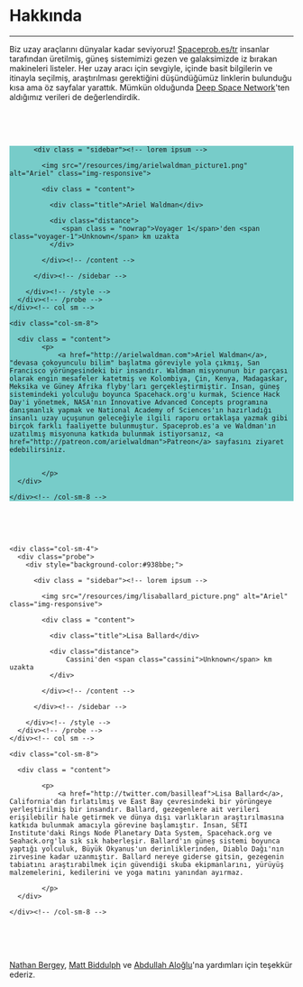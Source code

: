 <div class = "aboutpage">

<div id="probe-detail" class="container">

<h1>Hakkında</h1>
<hr class="accent-line" style="border-color:#77ccc9;">
<div class = "content">
    <p>Biz uzay araçlarını dünyalar kadar seviyoruz! <a href="http://spaceprob.es/tr">Spaceprob.es/tr</a> insanlar tarafından üretilmiş, güneş sistemimizi gezen ve galaksimizde iz bırakan makineleri listeler. Her uzay aracı için sevgiyle, içinde basit bilgilerin ve itinayla seçilmiş, araştırılması gerektiğini düşündüğümüz linklerin bulunduğu kısa ama öz sayfalar yarattık. Mümkün olduğunda <a href="https://eyes.nasa.gov/dsn/dsn.html">Deep Space Network</a>'ten aldığımız verileri de değerlendirdik.</p>
</div>

<div style = "clear:all; height:50px">&nbsp;</div>
  <div class="row">
    <div class="col-sm-4">
      <div class="probe">
        <div style="background-color:#77ccc9;">

          <div class = "sidebar"><!-- lorem ipsum -->

            <img src="/resources/img/arielwaldman_picture1.png" alt="Ariel" class="img-responsive">

            <div class = "content">

              <div class="title">Ariel Waldman</div>

              <div class="distance">
                 <span class = "nowrap">Voyager 1</span>'den <span class="voyager-1">Unknown</span> km uzakta
              </div>

            </div><!-- /content -->

          </div><!-- /sidebar -->

        </div><!-- /style -->
      </div><!-- /probe -->
    </div><!-- col sm -->

    <div class="col-sm-8">

      <div class = "content">
            <p>
                <a href="http://arielwaldman.com">Ariel Waldman</a>, "devasa çokoyunculu bilim" başlatma göreviyle yola çıkmış, San Francisco yörüngesindeki bir insandır. Waldman misyonunun bir parçası olarak engin mesafeler katetmiş ve Kolombiya, Çin, Kenya, Madagaskar, Meksika ve Güney Afrika flyby'ları gerçekleştirmiştir. İnsan, güneş sistemindeki yolculuğu boyunca Spacehack.org'u kurmak, Science Hack Day'i yönetmek, NASA'nın Innovative Advanced Concepts programına danışmanlık yapmak ve National Academy of Sciences'ın hazırladığı insanlı uzay uçuşunun geleceğiyle ilgili raporu ortaklaşa yazmak gibi birçok farklı faaliyette bulunmuştur. Spaceprob.es'a ve Waldman'ın uzatılmış misyonuna katkıda bulunmak istiyorsanız, <a href="http://patreon.com/arielwaldman">Patreon</a> sayfasını ziyaret edebilirsiniz.


            </p>
      </div>

    </div><!-- /col-sm-8 -->

 </div><!-- /row -->
  <div style = "clear:all; height:50px">&nbsp;</div>


  <div class="row">

    <div class="col-sm-4">
      <div class="probe">
        <div style="background-color:#938bbe;">

          <div class = "sidebar"><!-- lorem ipsum -->

            <img src="/resources/img/lisaballard_picture.png" alt="Ariel" class="img-responsive">

            <div class = "content">

              <div class="title">Lisa Ballard</div>

              <div class="distance">
                  Cassini'den <span class="cassini">Unknown</span> km uzakta
              </div>

            </div><!-- /content -->

          </div><!-- /sidebar -->

        </div><!-- /style -->
      </div><!-- /probe -->
    </div><!-- col sm -->

    <div class="col-sm-8">

      <div class = "content">

            <p>
                <a href="http://twitter.com/basilleaf">Lisa Ballard</a>, California'dan fırlatılmış ve East Bay çevresindeki bir yörüngeye yerleştirilmiş bir insandır. Ballard, gezegenlere ait verileri erişilebilir hale getirmek ve dünya dışı varlıkların araştırılmasına katkıda bulunmak amacıyla görevine başlamıştır. İnsan, SETI Institute'daki Rings Node Planetary Data System, Spacehack.org ve Seahack.org'la sık sık haberleşir. Ballard'ın güneş sistemi boyunca yaptığı yolculuk, Büyük Okyanus'un derinliklerinden, Diablo Dağı'nın zirvesine kadar uzanmıştır. Ballard nereye giderse gitsin, gezegenin tabiatını araştırabilmek için güvendiği skuba ekipmanlarını, yürüyüş malzemelerini, kedilerini ve yoga matını yanından ayırmaz.

            </p>
      </div>

    </div><!-- /col-sm-8 -->

 </div><!-- /row -->

 <div style = "clear:all; height:50px">&nbsp;</div>

  <div class = "content">
<p><a href="https://github.com/natronics">Nathan Bergey</a>, <a href="http://twitter.com/mattb">Matt Biddulph</a> ve <a href="https://alog.lu">Abdullah Aloğlu</a>'na yardımları için teşekkür ederiz.</p>
</div>

  <div style = "clear:all; height:50px">&nbsp;</div>

</div><!-- /probe-detail -->

</div>
